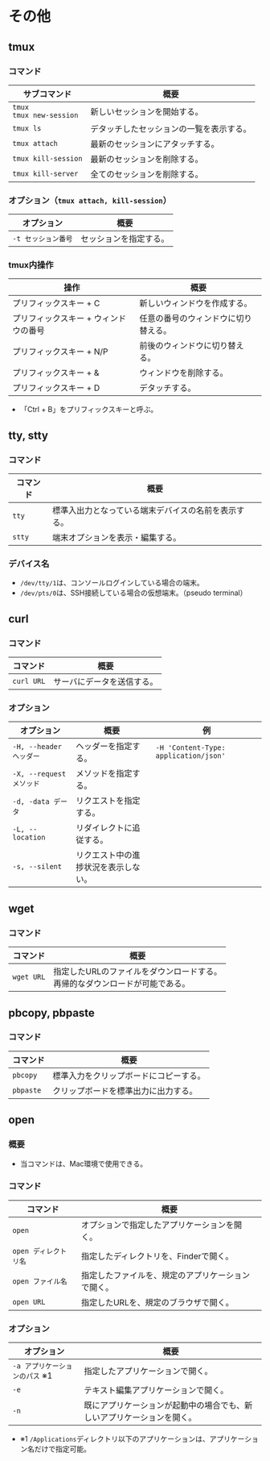 # その他

## tmux

### コマンド

| サブコマンド                   | 概要                                     |
| ------------------------------ | ---------------------------------------- |
| `tmux`<br />`tmux new-session` | 新しいセッションを開始する。             |
| `tmux ls`                      | デタッチしたセッションの一覧を表示する。 |
| `tmux attach`                  | 最新のセッションにアタッチする。         |
| `tmux kill-session`            | 最新のセッションを削除する。             |
| `tmux kill-server`             | 全てのセッションを削除する。             |

### オプション（`tmux attach, kill-session`）

| オプション          | 概要                   |
| ------------------- | ---------------------- |
| `-t セッション番号` | セッションを指定する。 |

### tmux内操作

| 操作                                  | 概要                                 |
| ------------------------------------- | ------------------------------------ |
| プリフィックスキー + C                | 新しいウィンドウを作成する。         |
| プリフィックスキー + ウィンドウの番号 | 任意の番号のウィンドウに切り替える。 |
| プリフィックスキー + N/P              | 前後のウィンドウに切り替える。       |
| プリフィックスキー + &                | ウィンドウを削除する。               |
| プリフィックスキー + D                | デタッチする。                       |

- 「Ctrl + B」をプリフィックスキーと呼ぶ。

## tty, stty

### コマンド

| コマンド | 概要                                                 |
| -------- | ---------------------------------------------------- |
| `tty`    | 標準入出力となっている端末デバイスの名前を表示する。 |
| `stty`   | 端末オプションを表示・編集する。                     |

### デバイス名

- `/dev/tty/1`は、コンソールログインしている場合の端末。
- `/dev/pts/0`は、SSH接続している場合の仮想端末。（pseudo terminal）

## curl

### コマンド

|コマンド|概要|
|---|---|
|`curl URL`|サーバにデータを送信する。|

### オプション

| オプション               | 概要                                 | 例                                    |
| ------------------------ | ------------------------------------ | ------------------------------------- |
| `-H, --header ヘッダー`  | ヘッダーを指定する。                 | `-H 'Content-Type: application/json'` |
| `-X, --request メソッド` | メソッドを指定する。                 |                                       |
| `-d, -data データ`       | リクエストを指定する。               |                                       |
| `-L, --location`         | リダイレクトに追従する。             |                                       |
| `-s, --silent`           | リクエスト中の進捗状況を表示しない。 |                                       |

## wget

### コマンド

| コマンド   | 概要                                                         |
| ---------- | ------------------------------------------------------------ |
| `wget URL` | 指定したURLのファイルをダウンロードする。<br />再帰的なダウンロードが可能である。 |

## pbcopy, pbpaste

### コマンド

| コマンド  | 概要                                   |
| --------- | -------------------------------------- |
| `pbcopy`  | 標準入力をクリップボードにコピーする。 |
| `pbpaste` | クリップボードを標準出力に出力する。   |

## open

### 概要

- 当コマンドは、Mac環境で使用できる。

### コマンド

| コマンド              | 概要                                               |
| --------------------- | -------------------------------------------------- |
| `open`                | オプションで指定したアプリケーションを開く。       |
| `open ディレクトリ名` | 指定したディレクトリを、Finderで開く。             |
| `open ファイル名`     | 指定したファイルを、規定のアプリケーションで開く。 |
| `open URL`            | 指定したURLを、規定のブラウザで開く。              |

### オプション

| オプション                     | 概要                                                         |
| ------------------------------ | ------------------------------------------------------------ |
| `-a アプリケーションのパス` ※1 | 指定したアプリケーションで開く。                             |
| `-e`                           | テキスト編集アプリケーションで開く。                         |
| `-n`                           | 既にアプリケーションが起動中の場合でも、新しいアプリケーションを開く。 |

- ※1 `/Applications`ディレクトリ以下のアプリケーションは、アプリケーション名だけで指定可能。
